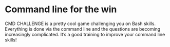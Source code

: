 # Command line for the win

CMD CHALLENGE is a pretty cool game challenging you on Bash skills.
Everything is done via the command line and the questions are becoming increasingly complicated.
It’s a good training to improve your command line skills!
